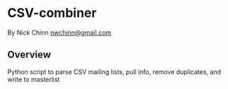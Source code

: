 # CSV-combiner
By Nick Chinn <nwchinn@gmail.com>


## Overview

Python script to parse CSV mailing lists, pull info, remove duplicates, and write to masterlist


